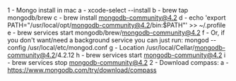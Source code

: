 1 - Mongo install in mac
  a - xcode-select --install
  b - brew tap mongodb/brew
  c - brew install mongodb-community@4.2
  d - echo 'export PATH="/usr/local/opt/mongodb-community@4.2/bin:$PATH"' >> ~/.profile
  e - brew services start mongodb/brew/mongodb-community@4.2
  f - Or, if you don't want/need a background service you can just run:
        mongod --config /usr/local/etc/mongod.conf
  g - Location /usr/local/Cellar/mongodb-community@4.2/4.2.12
  h - brew services start mongodb-community@4.2
  i - brew services stop mongodb-community@4.2
2 - Download compass:
  a - https://www.mongodb.com/try/download/compass